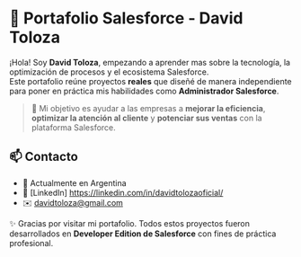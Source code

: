 # 🚀 Portafolio Salesforce - David Toloza

¡Hola! Soy **David Toloza**, empezando a aprender mas sobre la tecnología, la optimización de procesos y el ecosistema Salesforce.  
Este portafolio reúne proyectos **reales** que diseñé de manera independiente para poner en práctica mis habilidades como **Administrador Salesforce**.

> 🌟 Mi objetivo es ayudar a las empresas a **mejorar la eficiencia**, **optimizar la atención al cliente** y **potenciar sus ventas** con la plataforma Salesforce.

## 📫 Contacto
- 📍 Actualmente en Argentina  
- 💼 [LinkedIn] https://linkedin.com/in/davidtolozaoficial/ 
- ✉️ davidtoloza@gmail.com


✨ Gracias por visitar mi portafolio. Todos estos proyectos fueron desarrollados en **Developer Edition de Salesforce** con fines de práctica profesional.
